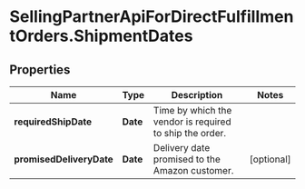 # SellingPartnerApiForDirectFulfillmentOrders.ShipmentDates

## Properties

Name | Type | Description | Notes
------------ | ------------- | ------------- | -------------
**requiredShipDate** | **Date** | Time by which the vendor is required to ship the order. | 
**promisedDeliveryDate** | **Date** | Delivery date promised to the Amazon customer. | [optional] 


